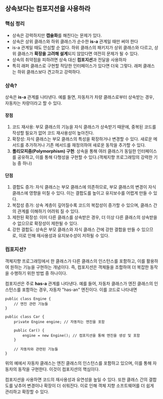 ## 상속보다는 컴포지션을 사용하라

### 핵심 정리

- 상속은 강력하지만 **캡슐화**를 해친다는 문제가 있다.
- 상속은 상위 클래스와 하위 클래스가 순수한 **is-a** 관계일 때만 써야 한다
- is-a 관계일 때도 안심할 순 없다. 하위 클래스의 패키지가 상위 클래스와 다르고, 상위 클래스가 **확장을 고려해 설계**되지 않았다면 여전히 문제가 될 수 있다.
- 상속의 취약점을 피하려면 상속 대신 **컴포지션**과 전달을 사용하자
- 특히 래퍼 클래스로 구현할 적당한 인터페이스가 있다면 더욱 그렇다. 래퍼 클래스는 하위 클래스보다 견고하고 강력하다.

### 상속?

상속은 **is-a** 관계를 나타낸다. 예를 들면, 자동차가 차량 클래스로부터 상속받는 경우, 자동차는 차량이라고 할 수 있다.

#### 장점
1. 코드 재사용: 부모 클래스의 기능을 자식 클래스가 상속받기 때문에, 중복된 코드를 작성할 필요가 없어 코드 재사용성이 높아진다.
2. 확장성: 자식 클래스는 부모 클래스의 특성을 확장하거나 변경할 수 있다. 새로운 메서드를 추가하거나 기존 메서드를 재정의하여 새로운 동작을 추가할 수 있다.
3. **폴리모피즘(Polymorphism) 구현**: 상속을 통해 여러 클래스가 동일한 인터페이스를 공유하고, 이를 통해 다형성을 구현할 수 있다.(객체지향 프로그래밍의 강력한 기능 중 하나)
#### 단점
1. 결합도 증가: 자식 클래스는 부모 클래스에 의존하므로, 부모 클래스의 변경이 자식 클래스에 영향을 미칠 수 있다. 이는 결합도를 높이고 유지보수를 어렵게 만들 수 있다.
2. 복잡성 증가: 상속 계층이 깊어질수록 코드의 복잡성이 증가할 수 있으며, 클래스 간의 관계를 이해하기 어려워 질 수 있다.
3. 제한된 확장성: 이미 다른 클래스를 상속받은 경우, 더 이상 다른 클래스의 상속받을 수 없으므로 확장성이 제한될 수 있다.
4. 강한 결합도: 상속은 부모 클래스와 자식 클래스 간에 강한 결합을 만들 수 있으므로, 이로 인해 재사용성과 유지보수성이 저하될 수 있다.

### 컴포지션?

객체지향 프로그래밍에서 한 클래스가 다른 클래스의 인스턴스를 포함하고, 이를 활용하여 원하는 기능을 구현하는 개념이다. 즉, 컴포지션은 객체들을 조합하여 더 복잡한 동작을 수행하기 위한 방법 중 하나이다.

컴포지션은 주로 **has-a** 관계를 나타낸다. 예를 들어, 자동차 클래스가 엔진 클래스의 인스턴스를 포함하는 경우, 자동차 "has-an" 엔진이다. 이를 코드로 나타내면

```
public class Engine {
    // 엔진 관련 기능들
}

public class Car {
    private Engine engine; // 자동차는 엔진을 포함

    public Car() {
        engine = new Engine(); // 컴포지션을 통해 엔진을 생성 및 포함
    }

    // 자동차와 관련된 기능들
}
```

위의 예에서 자동차 클래스는 엔진 클래스의 인스턴스를 포함하고 있으며, 이를 통해 자동차의 동작을 구현한다. 이것이 컴포지션의 핵심이다.

컴포지션을 사용하면 코드의 재사용성과 유연성을 높일 수 있다. 또한 클래스 간의 결합도를 낮추어 변경이나 확장이 더 쉬워진다. 이로 인해 객체 지향 소프트웨어를 더 쉽게 관리하고 확장할 수 있다.


